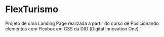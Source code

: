 # FlexTurismo
Projeto de uma Landing Page realizada a partir do curso de Posicionando elementos com Flexbox em CSS da DIO (Digital Innovation One).
